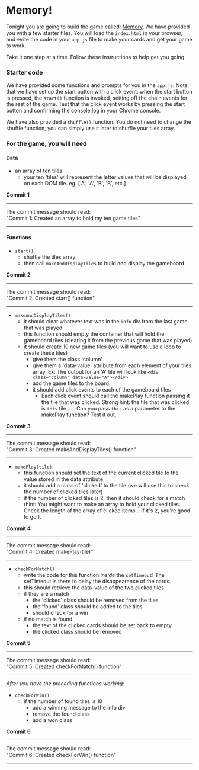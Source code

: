 # Memory!

Tonight you are going to build the game called: [Memory](https://en.wikipedia.org/wiki/Concentration_(game)). We have provided you with a few starter files. You will load the `index.html` in your browser, and write the code in your `app.js` file to make your cards and get your game to work.

Take it one step at a time. Follow these instructions to help get you going.


### Starter code

We have provided some functions and prompts for you in the `app.js`. Note that we have set up the start button with a click event: when the start button is pressed, the `start()` function is invoked, setting off the chain events for the rest of the game. Test that the click event works by pressing the start button and confirming the console.log in your Chrome console.

We have also provided a `shuffle()` function. You do not need to change the shuffle function, you can simply use it later to shuffle your tiles array.


### For the game, you will need

#### Data

- an array of ten tiles
	- your ten 'tiles' will represent the letter values that will be displayed on each DOM tile. eg. ['A', 'A', 'B', 'B', etc.]

**Commit 1** <br>
<hr>
The commit message should read: <br>
"Commit 1: Created an array to hold my ten game tiles"
<hr>

#### Functions

- `start()`
	- shuffle the tiles array
	- then call `makeAndDisplayTiles` to build and display the gameboard

**Commit 2** <br>
<hr>
The commit message should read: <br>
"Commit 2: Created start() function"
<hr>

- `makeAndDisplayTiles()`
	- it should clear whatever text was in the `info` div from the last game that was played
	- this function should empty the container that will hold the gameboard tiles (clearing it from the previous game that was played)
	- it should create 10 new game tiles (you will want to use a loop to create these tiles)
		- give them the class 'column'
		- give them a 'data-value' attribute from each element of your tiles array. Ex: The output for an 'A' tile will look like ` <div class="column" data-value="A"></div> `
		- add the game tiles to the board
		- it should add click events to each of the gameboard tiles
			- Each click event should call the makePlay function passing it the tile that was clicked. Strong hint: the tile that was clicked is `this` tile . . . Can you pass `this` as a parameter to the makePlay function? Test it out.


**Commit 3** <br>
<hr>
The commit message should read: <br>
"Commit 3: Created makeAndDisplayTiles() function"
<hr>

- `makePlay(tile)`
	- this function should set the text of the current clicked tile to the value stored in the data attribute
	- it should add a class of 'clicked' to the tile (we will use this to check the number of clicked tiles later)
	- if the number of clicked tiles is 2, then it should check for a match (hint: You might want to make an array to hold your clicked tiles. Check the length of the array of clicked items... if it's 2, you're good to go!).

**Commit 4** <br>
<hr>
The commit message should read: <br>
"Commit 4: Created makePlay(tile)"
<hr>

- `checkForMatch()`
	- write the code for this function _inside_ the `setTimeout`! The setTimeout is there to delay the disappearance of the cards.
	- this should retrieve the data-value of the two clicked tiles
	- if they are a match
		- the 'clicked' class should be removed from the tiles
		- the 'found' class should be added to the tiles
		- should check for a win
	- if no match is found
		- the text of the clicked cards should be set back to empty
		- the clicked class should be removed


**Commit 5** <br>
<hr>
The commit message should read: <br>
"Commit 5: Created checkForMatch() function"
<hr>

*After you have the preceding functions working:*

- `checkForWin()`
	- if the number of found tiles is 10
		- add a winning message to the info div
		- remove the found class
		- add a won class

**Commit 6** <br>
<hr>
The commit message should read: <br>
"Commit 6: Created checkForWin() function"
<hr>

